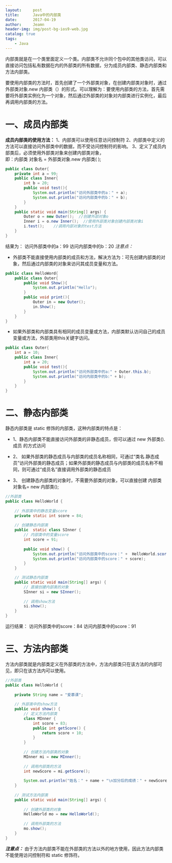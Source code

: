 ```yaml
---
layout:     post
title:      Java中的内部类
date:       2017-04-19
author:     Jeamn
header-img: img/post-bg-ios9-web.jpg
catalog: true
tags:
    - Java
---
```


内部类就是在一个类里面定义一个类。内部类不允许同个包中的其他类访问，可以直接访问包括私有数据在内的外部类的所有数据，分为成员内部类、静态内部类和方法内部类。

要使用内部类的方法时，首先创建了一个外部类对象，在创建内部类对象时，通过外部类对象.new 内部类（）的形式。可以理解为：要使用内部类的方法，首先需要将外部类实例化为一个对象，然后通过外部类的对象对内部类进行实例化，最后再调用内部类的方法。
<!-- more -->

# 一、成员内部类
**成员内部类的使用方法：**
 1、内部类可以使用任意访问控制符
 2、内部类中定义的方法可以直接访问外部类中的数据，而不受访问控制符的影响。
 3、定义了成员内部类后，必须使用外部类对象来创建内部类对象，    
      即：内部类 对象名 = 外部类对象.new 内部类( );

```java
public class Outer{
	private int a = 99;
	public class Inner{
		int b = 20;
		public void test(){
			System.out.println("访问外部类中的a：" + a);
			System.out.println("访问内部类中的b：" + b);
		}
	}
	public static void main(String[] args) {
		Outer o = new Outer();  //创建外部对象o
		Inner i = o.new Inner();  //使用外部类对象创建内部类对象i
		i.test();    //调用内部对象的test方法
	}
}
```
结果为：
访问外部类中的a：99
访问内部类中的b：20
*注意点：*

* 外部类不能直接使用内部类的成员和方法，解决方法为：可先创建内部类的对象，然后通过内部类的对象来访问其成员变量和方法。 

```java
public class HelloWord{
	public class Outer{
		public void Show(){
			System.out.println("Hello");
		}
		public void print(){
			Outer in = new Outer();
			in.Show();
		}
	}
}
```
* 如果外部类和内部类具有相同的成员变量或方法，内部类默认访问自己的成员变量或方法，外部类用this关键字访问。

```java
public class Outer{
	int a = 10;
	public class Inner{
		int a = 20;
		public void test(){
			System.out.println("访问外部类中的a:" + Outer.this.b);
			System.out.println("访问内部类中的b:" + b);
		}
	}
}
```
# 二、静态内部类
静态内部类是 static 修饰的内部类，这种内部类的特点是：

* 1、静态内部类不能直接访问外部类的非静态成员，但可以通过 new 外部类().成员 的方式访问 

* 2、 如果外部类的静态成员与内部类的成员名称相同，可通过“类名.静态成员”访问外部类的静态成员；如果外部类的静态成员与内部类的成员名称不相同，则可通过“成员名”直接调用外部类的静态成员

* 3、 创建静态内部类的对象时，不需要外部类的对象，可以直接创建 内部类 对象名= new 内部类();

```java
//外部类
public class HelloWorld {
 
    // 外部类中的静态变量score
    private static int score = 84;
    
    // 创建静态内部类
	public  static class SInner {
        // 内部类中的变量score
        int score = 91;
        
		public void show() {
			System.out.println("访问外部类中的score：" +  HelloWorld.score          );
			System.out.println("访问内部类中的score：" + score);
		}
	}

	// 测试静态内部类
	public static void main(String[] args) {
		// 直接创建内部类的对象
        SInner si = new SInner();
        
        // 调用show方法
		si.show();
	}
}
```
运行结果：
访问外部类中的score：84
访问内部类中的score：91
# 三、方法内部类
方法内部类就是内部类定义在外部类的方法中，方法内部类只在该方法的内部可见，即只在该方法内可以使用。

```java
//外部类
public class HelloWorld {
    
    private String name = "爱慕课";
    
    // 外部类中的show方法
    public void show() { 
		// 定义方法内部类
		class MInner {
			int score = 83;
			public int getScore() {
				return score + 10;
			}
		}
        
		// 创建方法内部类的对象
        MInner mi = new MInner();
        
        // 调用内部类的方法
		int newScore = mi.getScore();
        
		System.out.println("姓名：" + name + "\n加分后的成绩：" + newScore);
	}
    
	// 测试方法内部类
	public static void main(String[] args) {
        
		// 创建外部类的对象
        HelloWorld mo = new HelloWorld();
        
        // 调用外部类的方法
		mo.show();
	}
}
```
***注意点：***
由于方法内部类不能在外部类的方法以外的地方使用，因此方法内部类不能使用访问控制符和 static 修饰符。




